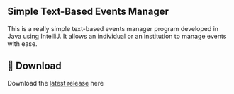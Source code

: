 ## Simple Text-Based Events Manager
This is a really simple text-based events manager program developed in Java using IntelliJ. It allows an individual or an institution to manage events with ease.
## 💾 **Download**
Download the [latest release](https://github.com/moonlighthowling616/Simple-Text-Based-Events-Manager/releases/tag/v1.0-release) here
